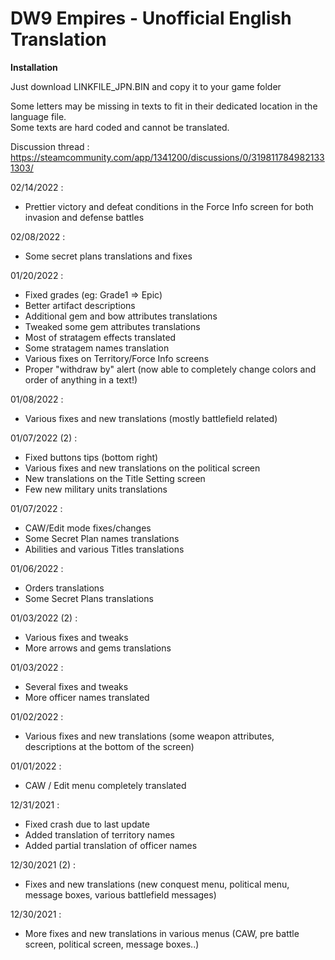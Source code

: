 # DW9 Empires - Unofficial English Translation

**Installation**

Just download LINKFILE_JPN.BIN and copy it to your game folder

Some letters may be missing in texts to fit in their dedicated location in the language file.<br>
Some texts are hard coded and cannot be translated.

Discussion thread :<br>
https://steamcommunity.com/app/1341200/discussions/0/3198117849821331303/

02/14/2022 :
* Prettier victory and defeat conditions in the Force Info screen for both invasion and defense battles

02/08/2022 :
* Some secret plans translations and fixes

01/20/2022 :
* Fixed grades (eg: Grade1 => Epic)
* Better artifact descriptions
* Additional gem and bow attributes translations
* Tweaked some gem attributes translations
* Most of stratagem effects translated
* Some stratagem names translation
* Various fixes on Territory/Force Info screens
* Proper "withdraw by" alert (now able to completely change colors and order of anything in a text!)

01/08/2022 :
* Various fixes and new translations (mostly battlefield related)

01/07/2022 (2) :
* Fixed buttons tips (bottom right)
* Various fixes and new translations on the political screen
* New translations on the Title Setting screen
* Few new military units translations

01/07/2022 :
* CAW/Edit mode fixes/changes
* Some Secret Plan names translations
* Abilities and various Titles translations

01/06/2022 :
* Orders translations
* Some Secret Plans translations

01/03/2022 (2) :
* Various fixes and tweaks
* More arrows and gems translations

01/03/2022 :<br>
* Several fixes and tweaks
* More officer names translated

01/02/2022 :<br>
* Various fixes and new translations (some weapon attributes, descriptions at the bottom of the screen)

01/01/2022 :<br>
* CAW / Edit menu completely translated

12/31/2021 :<br>
* Fixed crash due to last update
* Added translation of territory names
* Added partial translation of officer names

12/30/2021 (2) :<br>
* Fixes and new translations (new conquest menu, political menu, message boxes, various battlefield messages)

12/30/2021 :<br>
* More fixes and new translations in various menus (CAW, pre battle screen, political screen, message boxes..)

